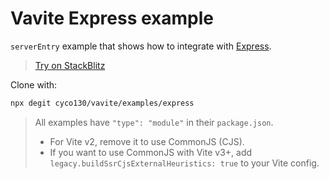 # Vavite Express example

`serverEntry` example that shows how to integrate with [Express](https://expressjs.com/).

> [Try on StackBlitz](https://stackblitz.com/github/cyco130/vavite/tree/main/examples/express)

Clone with:

```bash
npx degit cyco130/vavite/examples/express
```

> All examples have `"type": "module"` in their `package.json`.
>
> - For Vite v2, remove it to use CommonJS (CJS).
> - If you want to use CommonJS with Vite v3+, add `legacy.buildSsrCjsExternalHeuristics: true` to your Vite config.
